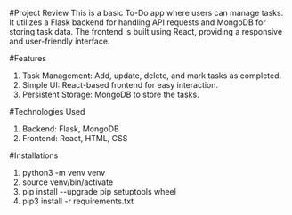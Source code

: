 #Project Review
This is a basic To-Do app where users can manage tasks. 
It utilizes a Flask backend for handling API requests and MongoDB for storing task data. 
The frontend is built using React, providing a responsive and user-friendly interface.


#Features
1. Task Management: Add, update, delete, and mark tasks as completed.
2. Simple UI: React-based frontend for easy interaction.
3. Persistent Storage: MongoDB to store the tasks.


#Technologies Used
1. Backend: Flask, MongoDB
2. Frontend: React, HTML, CSS


#Installations

1. python3 -m venv venv
2. source venv/bin/activate
3. pip install --upgrade pip setuptools wheel
4. pip3 install -r requirements.txt
